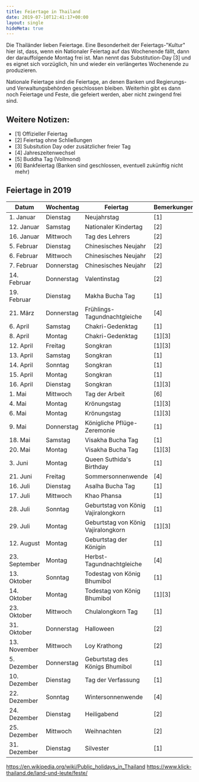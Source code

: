 ```yaml
---
title: Feiertage in Thailand
date: 2019-07-10T12:41:17+00:00
layout: single
hideMeta: true
---
```


Die Thailänder lieben Feiertage. Eine Besonderheit der Feiertags-"Kultur" hier ist, dass, wenn ein Nationaler Feiertag auf das Wochenende fällt, dann der darauffolgende Montag frei ist. Man nennt das Substitution-Day \[3\] und es eignet sich vorzüglich, hin und wieder ein verlängertes Wochenende zu produzieren.

Nationale Feiertage sind die Feiertage, an denen Banken und Regierungs- und Verwaltungsbehörden geschlossen bleiben. Weiterhin gibt es dann noch Feiertage und Feste, die gefeiert werden, aber nicht zwingend frei sind. 

## Weitere Notizen:

-   \[1\] Offizieller Feiertag
-   \[2\] Feiertag ohne Schließungen
-   \[3\] Subsitution Day oder zusätzlicher freier Tag
-   \[4\] Jahreszeitenwechsel
-   \[5\] Buddha Tag (Vollmond)
-   \[6\] Bankfeiertag (Banken sind geschlossen, eventuell zukünftig nicht mehr)

## Feiertage in 2019

| Datum | Wochentag | Feiertag | Bemerkungen |
| --------|-----------|----------|------------ |
| 1. Januar | Dienstag | Neujahrstag | \[1\] |
| 12. Januar | Samstag | Nationaler Kindertag | \[2\] |
| 16. Januar | Mittwoch | Tag des Lehrers | \[2\] |
| 5. Februar | Dienstag | Chinesisches Neujahr | \[2\] |
| 6. Februar | Mittwoch | Chinesisches Neujahr | \[2\] |
| 7. Februar | Donnerstag | Chinesisches Neujahr | \[2\] |
| 14. Februar | Donnerstag | Valentinstag | \[2\] |
| 19. Februar | Dienstag | Makha Bucha Tag | \[1\] |
| 21. März | Donnerstag | Frühlings-Tagundnachtgleiche | \[4\] |
| 6. April | Samstag | Chakri-Gedenktag | \[1\] |
| 8. April | Montag | Chakri-Gedenktag | \[1\]\[3\] |
| 12. April | Freitag | Songkran | \[1\]\[3\] |
| 13. April | Samstag | Songkran | \[1\] |
| 14. April | Sonntag | Songkran | \[1\] |
| 15. April | Montag | Songkran | \[1\] |
| 16. April | Dienstag | Songkran | \[1\]\[3\] |
| 1. Mai | Mittwoch | Tag der Arbeit | \[6\] |
| 4. Mai | Montag | Krönungstag | \[1\]\[3\] |
| 6. Mai | Montag | Krönungstag | \[1\]\[3\] |
| 9. Mai | Donnerstag | Königliche Pflüge-Zeremonie | \[1\] |
| 18. Mai | Samstag | Visakha Bucha Tag | \[1\] |
| 20. Mai | Montag | Visakha Bucha Tag | \[1\]\[3\] |
| 3. Juni | Montag | Queen Suthida's Birthday | \[1\] |
| 21. Juni | Freitag | Sommersonnenwende | \[4\] |
| 16. Juli | Dienstag | Asalha Bucha Tag | \[1\] |
| 17. Juli | Mittwoch | Khao Phansa | \[1\] |
| 28. Juli | Sonntag | Geburtstag von König Vajiralongkorn | \[1\] |
| 29. Juli | Montag | Geburtstag von König Vajiralongkorn | \[1\]\[3\] |
| 12. August | Montag | Geburtstag der Königin | \[1\] |
| 23. September | Montag | Herbst-Tagundnachtgleiche | \[4\] |
| 13. Oktober | Sonntag | Todestag von König Bhumibol | \[1\] |
| 14. Oktober | Montag | Todestag von König Bhumibol | \[1\]\[3\] |
| 23. Oktober | Mittwoch | Chulalongkorn Tag | \[1\] |
| 31. Oktober | Donnerstag | Halloween | \[2\] |
| 13. November | Mittwoch | Loy Krathong | \[2\] |
| 5. Dezember | Donnerstag | Geburtstag des Königs Bhumibol | \[1\] |
| 10. Dezember | Dienstag | Tag der Verfassung | \[1\] |
| 22. Dezember | Sonntag | Wintersonnenwende | \[4\] |
| 24. Dezember | Dienstag | Heiligabend | \[2\] |
| 25. Dezember | Mittwoch | Weihnachten | \[2\] |
| 31. Dezember | Dienstag | Silvester | \[1\] |

https://en.wikipedia.org/wiki/Public_holidays_in_Thailand
https://www.klick-thailand.de/land-und-leute/feste/
